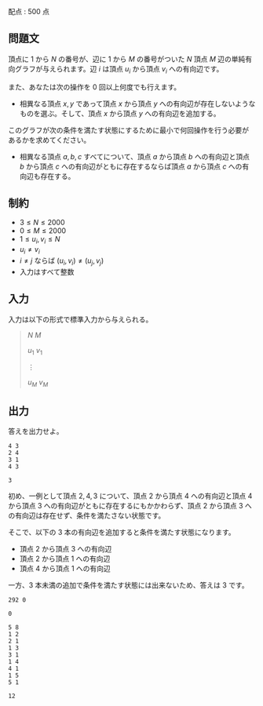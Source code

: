配点 : $500$ 点

## 問題文

頂点に $1$ から $N$ の番号が、辺に $1$ から $M$ の番号がついた $N$ 頂点 $M$ 辺の単純有向グラフが与えられます。辺 $i$ は頂点 $u_i$ から頂点 $v_i$ への有向辺です。 

また、あなたは次の操作を $0$ 回以上何度でも行えます。

- 相異なる頂点 $x,y$ であって頂点 $x$ から頂点 $y$ への有向辺が存在しないようなものを選ぶ。そして、頂点 $x$ から頂点 $y$ への有向辺を追加する。

このグラフが次の条件を満たす状態にするために最小で何回操作を行う必要があるかを求めてください。

- 相異なる頂点 $a,b,c$ すべてについて、頂点 $a$ から頂点 $b$ への有向辺と頂点 $b$ から頂点 $c$ への有向辺がともに存在するならば頂点 $a$ から頂点 $c$ への有向辺も存在する。

## 制約

- $3 \leq N \leq 2000$
- $0 \leq M \leq 2000$
- $1 \leq u_i ,v_i \leq N$
- $u_i \neq v_i$
- $i \neq j$ ならば $(u_i,v_i) \neq (u_j,v_j)$
- 入力はすべて整数

## 入力

入力は以下の形式で標準入力から与えられる。

> $N$ $M$
> 
> $u_1$ $v_1$
> 
> $\vdots$
> 
> $u_M$ $v_M$

## 出力

答えを出力せよ。

```input1
4 3
2 4
3 1
4 3
```

```output1
3
```

初め、一例として頂点 $2,4,3$ について、頂点 $2$ から頂点 $4$ への有向辺と頂点 $4$ から頂点 $3$ への有向辺がともに存在するにもかかわらず、頂点 $2$ から頂点 $3$ への有向辺は存在せず、条件を満たさない状態です。  

そこで、以下の $3$ 本の有向辺を追加すると条件を満たす状態になります。

- 頂点 $2$ から頂点 $3$ への有向辺
- 頂点 $2$ から頂点 $1$ への有向辺
- 頂点 $4$ から頂点 $1$ への有向辺

一方、$3$ 本未満の追加で条件を満たす状態には出来ないため、答えは $3$ です。

```input2
292 0
```

```output2
0
```

```input3
5 8
1 2
2 1
1 3
3 1
1 4
4 1
1 5
5 1
```

```output3
12
```